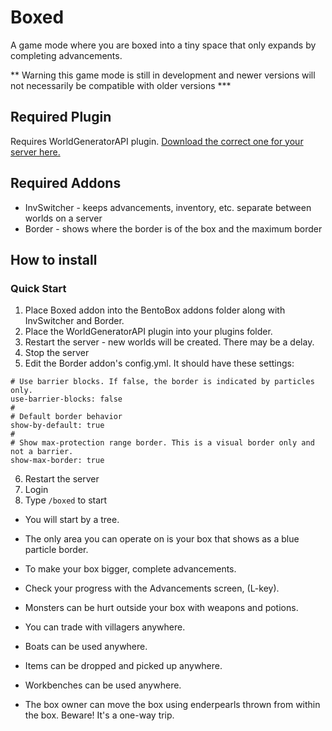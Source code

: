 # Boxed

A game mode where you are boxed into a tiny space that only expands by completing advancements.

** Warning this game mode is still in development and newer versions will not necessarily be compatible with older versions ***

## Required Plugin

Requires WorldGeneratorAPI plugin. [Download the correct one for your server here.](https://github.com/rutgerkok/WorldGeneratorApi/releases)

## Required Addons

* InvSwitcher - keeps advancements, inventory, etc. separate between worlds on a server
* Border - shows where the border is of the box and the maximum border

## How to install

### Quick Start
1. Place Boxed addon into the BentoBox addons folder along with InvSwitcher and Border.
2. Place the WorldGeneratorAPI plugin into your plugins folder.
3. Restart the server - new worlds will be created. There may be a delay.
4. Stop the server
5. Edit the Border addon's config.yml. It should have these settings:

```
# Use barrier blocks. If false, the border is indicated by particles only.
use-barrier-blocks: false
# 
# Default border behavior
show-by-default: true
# 
# Show max-protection range border. This is a visual border only and not a barrier.
show-max-border: true
```
6. Restart the server
7. Login
8. Type `/boxed` to start


* You will start by a tree.
* The only area you can operate on is your box that shows as a blue particle border.
* To make your box bigger, complete advancements.
* Check your progress with the Advancements screen, (L-key).
* Monsters can be hurt outside your box with weapons and potions.
* You can trade with villagers anywhere.
* Boats can be used anywhere.
* Items can be dropped and picked up anywhere.
* Workbenches can be used anywhere.

* The box owner can move the box using enderpearls thrown from within the box. Beware! It's a one-way trip.


